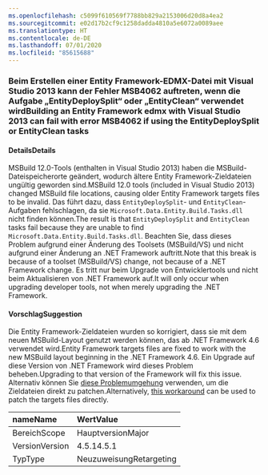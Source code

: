 ```yaml
---
ms.openlocfilehash: c5099f610569f7788bb829a2153006d20d8a4ea2
ms.sourcegitcommit: e02d17b2cf9c1258dadda4810a5e6072a0089aee
ms.translationtype: HT
ms.contentlocale: de-DE
ms.lasthandoff: 07/01/2020
ms.locfileid: "85615688"
---
```

### <a name="building-an-entity-framework-edmx-with-visual-studio-2013-can-fail-with-error-msb4062-if-using-the-entitydeploysplit-or-entityclean-tasks"></a><span data-ttu-id="b01ad-101">Beim Erstellen einer Entity Framework-EDMX-Datei mit Visual Studio 2013 kann der Fehler MSB4062 auftreten, wenn die Aufgabe „EntityDeploySplit“ oder „EntityClean“ verwendet wird</span><span class="sxs-lookup"><span data-stu-id="b01ad-101">Building an Entity Framework edmx with Visual Studio 2013 can fail with error MSB4062 if using the EntityDeploySplit or EntityClean tasks</span></span>

#### <a name="details"></a><span data-ttu-id="b01ad-102">Details</span><span class="sxs-lookup"><span data-stu-id="b01ad-102">Details</span></span>

<span data-ttu-id="b01ad-103">MSBuild 12.0-Tools (enthalten in Visual Studio 2013) haben die MSBuild-Dateispeicherorte geändert, wodurch ältere Entity Framework-Zieldateien ungültig geworden sind.</span><span class="sxs-lookup"><span data-stu-id="b01ad-103">MSBuild 12.0 tools (included in Visual Studio 2013) changed MSBuild file locations, causing older Entity Framework targets files to be invalid.</span></span> <span data-ttu-id="b01ad-104">Das führt dazu, dass `EntityDeploySplit`- und `EntityClean`-Aufgaben fehlschlagen, da sie `Microsoft.Data.Entity.Build.Tasks.dll` nicht finden können.</span><span class="sxs-lookup"><span data-stu-id="b01ad-104">The result is that `EntityDeploySplit` and `EntityClean` tasks fail because they are unable to find `Microsoft.Data.Entity.Build.Tasks.dll`.</span></span> <span data-ttu-id="b01ad-105">Beachten Sie, dass dieses Problem aufgrund einer Änderung des Toolsets (MSBuild/VS) und nicht aufgrund einer Änderung an .NET Framework auftritt.</span><span class="sxs-lookup"><span data-stu-id="b01ad-105">Note that this break is because of a toolset (MSBuild/VS) change, not because of a .NET Framework change.</span></span> <span data-ttu-id="b01ad-106">Es tritt nur beim Upgrade von Entwicklertools und nicht beim Aktualisieren von .NET Framework auf.</span><span class="sxs-lookup"><span data-stu-id="b01ad-106">It will only occur when upgrading developer tools, not when merely upgrading the .NET Framework.</span></span>

#### <a name="suggestion"></a><span data-ttu-id="b01ad-107">Vorschlag</span><span class="sxs-lookup"><span data-stu-id="b01ad-107">Suggestion</span></span>

<span data-ttu-id="b01ad-108">Die Entity Framework-Zieldateien wurden so korrigiert, dass sie mit dem neuen MSBuild-Layout genutzt werden können, das ab .NET Framework 4.6 verwendet wird.</span><span class="sxs-lookup"><span data-stu-id="b01ad-108">Entity Framework targets files are fixed to work with the new MSBuild layout beginning in the .NET Framework 4.6.</span></span> <span data-ttu-id="b01ad-109">Ein Upgrade auf diese Version von .NET Framework wird dieses Problem beheben.</span><span class="sxs-lookup"><span data-stu-id="b01ad-109">Upgrading to that version of the Framework will fix this issue.</span></span> <span data-ttu-id="b01ad-110">Alternativ können Sie [diese Problemumgehung](https://stackoverflow.com/a/24249247/131944) verwenden, um die Zieldateien direkt zu patchen.</span><span class="sxs-lookup"><span data-stu-id="b01ad-110">Alternatively, [this workaround](https://stackoverflow.com/a/24249247/131944) can be used to patch the targets files directly.</span></span>

| <span data-ttu-id="b01ad-111">name</span><span class="sxs-lookup"><span data-stu-id="b01ad-111">Name</span></span>    | <span data-ttu-id="b01ad-112">Wert</span><span class="sxs-lookup"><span data-stu-id="b01ad-112">Value</span></span>       |
|:--------|:------------|
| <span data-ttu-id="b01ad-113">Bereich</span><span class="sxs-lookup"><span data-stu-id="b01ad-113">Scope</span></span>   | <span data-ttu-id="b01ad-114">Hauptversion</span><span class="sxs-lookup"><span data-stu-id="b01ad-114">Major</span></span>       |
| <span data-ttu-id="b01ad-115">Version</span><span class="sxs-lookup"><span data-stu-id="b01ad-115">Version</span></span> | <span data-ttu-id="b01ad-116">4.5.1</span><span class="sxs-lookup"><span data-stu-id="b01ad-116">4.5.1</span></span>       |
| <span data-ttu-id="b01ad-117">Typ</span><span class="sxs-lookup"><span data-stu-id="b01ad-117">Type</span></span>    | <span data-ttu-id="b01ad-118">Neuzuweisung</span><span class="sxs-lookup"><span data-stu-id="b01ad-118">Retargeting</span></span> |
